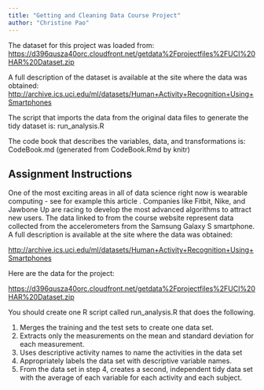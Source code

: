 ```yaml
---
title: "Getting and Cleaning Data Course Project"
author: "Christine Pao"
---
```


The dataset for this project was loaded from:
https://d396qusza40orc.cloudfront.net/getdata%2Fprojectfiles%2FUCI%20HAR%20Dataset.zip

A full description of the dataset is available at the site where the data was obtained:
http://archive.ics.uci.edu/ml/datasets/Human+Activity+Recognition+Using+Smartphones

The script that imports the data from the original data files to generate the
tidy dataset is:
run_analysis.R

The code book that describes the variables, data, and transformations is:
CodeBook.md (generated from CodeBook.Rmd by knitr)

## Assignment Instructions

One of the most exciting areas in all of data science right now is wearable computing - see for example this article . Companies like Fitbit, Nike, and Jawbone Up are racing to develop the most advanced algorithms to attract new users. The data linked to from the course website represent data collected from the accelerometers from the Samsung Galaxy S smartphone. A full description is available at the site where the data was obtained:

http://archive.ics.uci.edu/ml/datasets/Human+Activity+Recognition+Using+Smartphones

Here are the data for the project:

https://d396qusza40orc.cloudfront.net/getdata%2Fprojectfiles%2FUCI%20HAR%20Dataset.zip

You should create one R script called run_analysis.R that does the following.

1. Merges the training and the test sets to create one data set.
2. Extracts only the measurements on the mean and standard deviation for 
    each measurement.
3. Uses descriptive activity names to name the activities in the data set
4. Appropriately labels the data set with descriptive variable names.
5. From the data set in step 4, creates a second, independent tidy data set 
    with the average of each variable for each activity and each subject.
